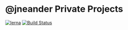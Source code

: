 # @jneander Private Projects

[![lerna][lerna-badge]][lerna-url]
[![Build Status][build-status-badge]][build-status-url]

[lerna-badge]: https://img.shields.io/badge/maintained%20with-lerna-cc00ff.svg?style=flat-square
[lerna-url]: https://lernajs.io/

[build-status-badge]: https://img.shields.io/codeship/11cb8580-fbab-0135-6ebb-7a3f61906ffa.svg?branch=master&style=flat-square
[build-status-url]: https://app.codeship.com/projects/11cb8580-fbab-0135-6ebb-7a3f61906ffa/status?branch=master
